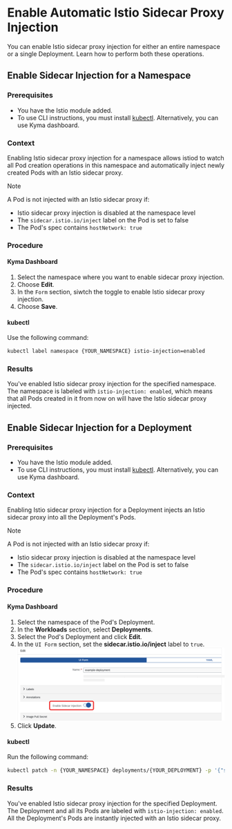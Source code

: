 # Enable Automatic Istio Sidecar Proxy Injection

You can enable Istio sidecar proxy injection for either an entire namespace or a single Deployment. Learn how to perform both these operations.


## Enable Sidecar Injection for a Namespace

### Prerequisites
- You have the Istio module added.
- To use CLI instructions, you must install [kubectl](https://kubernetes.io/docs/tasks/tools/#kubectl). Alternatively, you can use Kyma dashboard.

### Context
Enabling Istio sidecar proxy injection for a namespace allows istiod to watch all Pod creation operations in this namespace and automatically inject newly created Pods with an Istio sidecar proxy.

>[!NOTE]
> A Pod is not injected with an Istio sidecar proxy if:
> - Istio sidecar proxy injection is disabled at the namespace level
> - The `sidecar.istio.io/inject` label on the Pod is set to false
> - The Pod's spec contains `hostNetwork: true`

### Procedure

<!-- tabs:start -->
#### **Kyma Dashboard**

1. Select the namespace where you want to enable sidecar proxy injection.
2. Choose **Edit**.
3. In the `Form` section, siwtch the toggle to enable Istio sidecar proxy injection.
4. Choose **Save**.

#### **kubectl**

Use the following command:

```bash
kubectl label namespace {YOUR_NAMESPACE} istio-injection=enabled
```
<!-- tabs:end -->

### Results
You've enabled Istio sidecar proxy injection for the specified namespace. The namespace is labeled with `istio-injection: enabled`, which means that all Pods created in it from now on will have the Istio sidecar proxy injected.


## Enable Sidecar Injection for a Deployment

### Prerequisites
- You have the Istio module added.
- To use CLI instructions, you must install [kubectl](https://kubernetes.io/docs/tasks/tools/#kubectl). Alternatively, you can use Kyma dashboard.

### Context
Enabling Istio sidecar proxy injection for a Deployment injects an Istio sidecar proxy into all the Deployment's Pods.

>[!NOTE]
> A Pod is not injected with an Istio sidecar proxy if:
> - Istio sidecar proxy injection is disabled at the namespace level
> - The `sidecar.istio.io/inject` label on the Pod is set to false
> - The Pod's spec contains `hostNetwork: true`

### Procedure

<!-- tabs:start -->

#### **Kyma Dashboard**

1. Select the namespace of the Pod's Deployment.
2. In the **Workloads** section, select **Deployments**.
3. Select the Pod's Deployment and click **Edit**.
4. In the `UI Form` section, set the **sidecar.istio.io/inject** label to `true`.
![Switch the toggle to enable Istio sidecar injection](../../assets/sidecar-injection-toggle-deployment.svg)
1. Click **Update**.

#### **kubectl**

Run the following command:

```bash
kubectl patch -n {YOUR_NAMESPACE} deployments/{YOUR_DEPLOYMENT} -p '{"spec":{"template":{"metadata":{"labels":{"sidecar.istio.io/inject":"true"}}}}}'
```

<!-- tabs:end -->

### Results

You've enabled Istio sidecar proxy injection for the specified Deployment. The Deployment and all its Pods are labeled with `istio-injection: enabled`. All the Deployment's Pods are instantly injected with an Istio sidecar proxy.